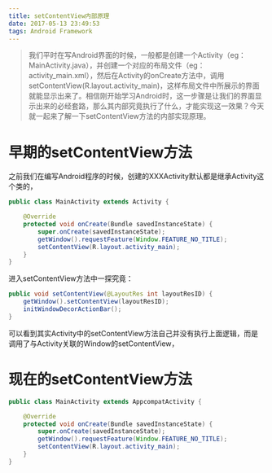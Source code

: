 ```yaml
---
title: setContentView内部原理
date: 2017-05-13 23:49:53
tags: Android Framework
---
```


> 我们平时在写Android界面的时候，一般都是创建一个Activity（eg：MainActivity.java），并创建一个对应的布局文件（eg：activity_main.xml），然后在Activity的onCreate方法中，调用setContentView(R.layout.activity_main)，这样布局文件中所展示的界面就能显示出来了。相信刚开始学习Android时，这一步骤是让我们的界面显示出来的必经套路，那么其内部究竟执行了什么，才能实现这一效果？今天就一起来了解一下setContentView方法的内部实现原理。

# 早期的setContentView方法

之前我们在编写Android程序的时候，创建的XXXActivity默认都是继承Activity这个类的，

```java
public class MainActivity extends Activity {

    @Override
    protected void onCreate(Bundle savedInstanceState) {
        super.onCreate(savedInstanceState);
        getWindow().requestFeature(Window.FEATURE_NO_TITLE);
        setContentView(R.layout.activity_main);
    }
}
```

进入setContentView方法中一探究竟：

```java
public void setContentView(@LayoutRes int layoutResID) {
    getWindow().setContentView(layoutResID);
    initWindowDecorActionBar();
}
```

可以看到其实Activity中的setContentView方法自己并没有执行上面逻辑，而是调用了与Activity关联的Window的setContentView，



# 现在的setContentView方法

```java
public class MainActivity extends AppcompatActivity {

    @Override
    protected void onCreate(Bundle savedInstanceState) {
        super.onCreate(savedInstanceState);
        getWindow().requestFeature(Window.FEATURE_NO_TITLE);
        setContentView(R.layout.activity_main);
    }
}
```
